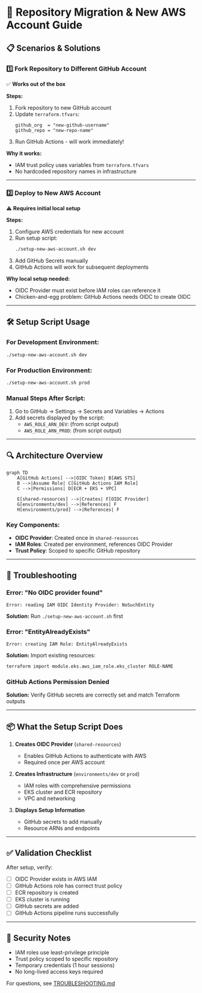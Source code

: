 # 🔄 Repository Migration & New AWS Account Guide

## 📋 Scenarios & Solutions

### 1️⃣ **Fork Repository to Different GitHub Account** 
✅ **Works out of the box**

**Steps:**
1. Fork repository to new GitHub account
2. Update `terraform.tfvars`:
   ```hcl
   github_org  = "new-github-username"  
   github_repo = "new-repo-name"
   ```
3. Run GitHub Actions - will work immediately!

**Why it works:**
- IAM trust policy uses variables from `terraform.tfvars`
- No hardcoded repository names in infrastructure

---

### 2️⃣ **Deploy to New AWS Account**
⚠️ **Requires initial local setup**

**Steps:**
1. Configure AWS credentials for new account
2. Run setup script:
   ```bash
   ./setup-new-aws-account.sh dev
   ```
3. Add GitHub Secrets manually
4. GitHub Actions will work for subsequent deployments

**Why local setup needed:**
- OIDC Provider must exist before IAM roles can reference it
- Chicken-and-egg problem: GitHub Actions needs OIDC to create OIDC

---

## 🛠️ **Setup Script Usage**

### For Development Environment:
```bash
./setup-new-aws-account.sh dev
```

### For Production Environment:
```bash
./setup-new-aws-account.sh prod
```

### Manual Steps After Script:
1. Go to GitHub → Settings → Secrets and Variables → Actions
2. Add secrets displayed by the script:
   - `AWS_ROLE_ARN_DEV`: (from script output)
   - `AWS_ROLE_ARN_PROD`: (from script output)

---

## 🔍 **Architecture Overview**

```mermaid
graph TD
    A[GitHub Actions] -->|OIDC Token| B[AWS STS]
    B -->|Assume Role| C[GitHub Actions IAM Role]
    C -->|Permissions| D[ECR + EKS + VPC]
    
    E[shared-resources] -->|Creates| F[OIDC Provider]
    G[environments/dev] -->|References| F
    H[environments/prod] -->|References| F
```

### Key Components:
- **OIDC Provider**: Created once in `shared-resources`
- **IAM Roles**: Created per environment, references OIDC Provider
- **Trust Policy**: Scoped to specific GitHub repository

---

## 🚨 **Troubleshooting**

### Error: "No OIDC provider found"
```
Error: reading IAM OIDC Identity Provider: NoSuchEntity
```
**Solution:** Run `./setup-new-aws-account.sh` first

### Error: "EntityAlreadyExists"  
```
Error: creating IAM Role: EntityAlreadyExists
```
**Solution:** Import existing resources:
```bash
terraform import module.eks.aws_iam_role.eks_cluster ROLE-NAME
```

### GitHub Actions Permission Denied
**Solution:** Verify GitHub secrets are correctly set and match Terraform outputs

---

## 📦 **What the Setup Script Does**

1. **Creates OIDC Provider** (`shared-resources`)
   - Enables GitHub Actions to authenticate with AWS
   - Required once per AWS account

2. **Creates Infrastructure** (`environments/dev` or `prod`)
   - IAM roles with comprehensive permissions
   - EKS cluster and ECR repository
   - VPC and networking

3. **Displays Setup Information**
   - GitHub secrets to add manually
   - Resource ARNs and endpoints

---

## ✅ **Validation Checklist**

After setup, verify:
- [ ] OIDC Provider exists in AWS IAM
- [ ] GitHub Actions role has correct trust policy
- [ ] ECR repository is created
- [ ] EKS cluster is running
- [ ] GitHub secrets are added
- [ ] GitHub Actions pipeline runs successfully

---

## 🔐 **Security Notes**

- IAM roles use least-privilege principle
- Trust policy scoped to specific repository
- Temporary credentials (1 hour sessions)
- No long-lived access keys required

For questions, see [TROUBLESHOOTING.md](./TROUBLESHOOTING.md)
